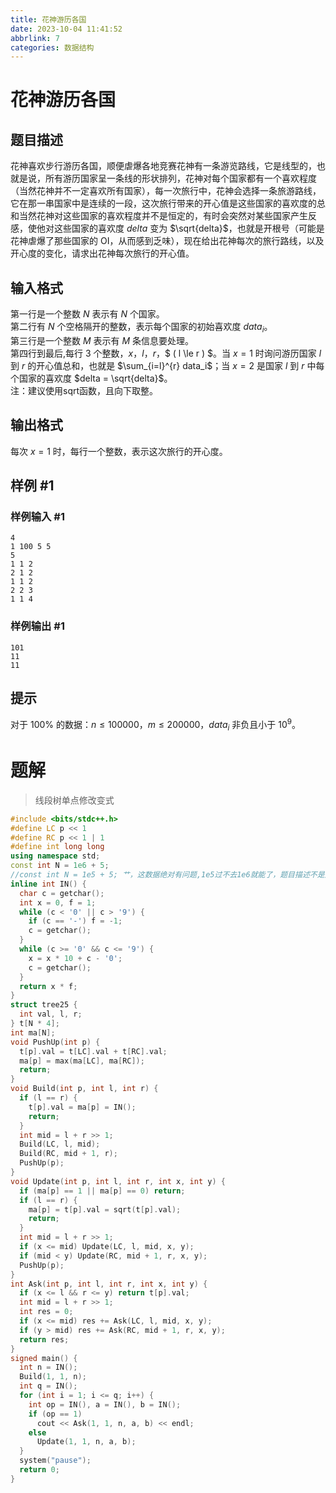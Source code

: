 ```yaml
---
title: 花神游历各国
date: 2023-10-04 11:41:52
abbrlink: 7
categories: 数据结构
---
```


# 花神游历各国

## 题目描述

花神喜欢步行游历各国，顺便虐爆各地竞赛花神有一条游览路线，它是线型的，也就是说，所有游历国家呈一条线的形状排列，花神对每个国家都有一个喜欢程度（当然花神并不一定喜欢所有国家），每一次旅行中，花神会选择一条旅游路线，它在那一串国家中是连续的一段，这次旅行带来的开心值是这些国家的喜欢度的总和当然花神对这些国家的喜欢程度并不是恒定的，有时会突然对某些国家产生反感，使他对这些国家的喜欢度 $delta$ 变为 $\sqrt{delta}$，也就是开根号（可能是花神虐爆了那些国家的 OI，从而感到乏味），现在给出花神每次的旅行路线，以及开心度的变化，请求出花神每次旅行的开心值。

## 输入格式

第一行是一个整数 $N$ 表示有 $N$ 个国家。  
第二行有 $N$ 个空格隔开的整数，表示每个国家的初始喜欢度  $data_i$。  
第三行是一个整数 $M$ 表示有 $M$ 条信息要处理。  
第四行到最后,每行 $3$ 个整数，$x$，$l$，$r$，$ ( l \le r ) $。当 $x=1$ 时询问游历国家 $l$ 到 $r$ 的开心值总和，也就是 $\sum_{i=l}^{r} data_i$；当 $x=2$ 是国家 $l$ 到 $r$ 中每个国家的喜欢度 $delta = \sqrt{delta}$。  
注：建议使用sqrt函数，且向下取整。

## 输出格式

每次 $x=1$ 时，每行一个整数，表示这次旅行的开心度。

## 样例 #1

### 样例输入 #1

```
4
1 100 5 5
5
1 1 2
2 1 2
1 1 2
2 2 3
1 1 4
```

### 样例输出 #1

```
101
11
11
```

## 提示

对于 $100\%$ 的数据：$n \le 100000$，$m \le 200000$，$data_i$ 非负且小于 $10^9$。

# 题解

> 线段树单点修改变式

```cpp
#include <bits/stdc++.h>
#define LC p << 1
#define RC p << 1 | 1
#define int long long
using namespace std;
const int N = 1e6 + 5;
//const int N = 1e5 + 5; 艹，这数据绝对有问题,1e5过不去1e6就能了，题目描述不是是n<=10^5吗？？？
inline int IN() {
  char c = getchar();
  int x = 0, f = 1;
  while (c < '0' || c > '9') {
    if (c == '-') f = -1;
    c = getchar();
  }
  while (c >= '0' && c <= '9') {
    x = x * 10 + c - '0';
    c = getchar();
  }
  return x * f;
}
struct tree25 {
  int val, l, r;
} t[N * 4];
int ma[N];
void PushUp(int p) {
  t[p].val = t[LC].val + t[RC].val;
  ma[p] = max(ma[LC], ma[RC]);
  return;
}
void Build(int p, int l, int r) {
  if (l == r) {
    t[p].val = ma[p] = IN();
    return;
  }
  int mid = l + r >> 1;
  Build(LC, l, mid);
  Build(RC, mid + 1, r);
  PushUp(p);
}
void Update(int p, int l, int r, int x, int y) {
  if (ma[p] == 1 || ma[p] == 0) return;
  if (l == r) {
    ma[p] = t[p].val = sqrt(t[p].val);
    return;
  }
  int mid = l + r >> 1;
  if (x <= mid) Update(LC, l, mid, x, y);
  if (mid < y) Update(RC, mid + 1, r, x, y);
  PushUp(p);
}
int Ask(int p, int l, int r, int x, int y) {
  if (x <= l && r <= y) return t[p].val;
  int mid = l + r >> 1;
  int res = 0;
  if (x <= mid) res += Ask(LC, l, mid, x, y);
  if (y > mid) res += Ask(RC, mid + 1, r, x, y);
  return res;
}
signed main() {
  int n = IN();
  Build(1, 1, n);
  int q = IN();
  for (int i = 1; i <= q; i++) {
    int op = IN(), a = IN(), b = IN();
    if (op == 1)
      cout << Ask(1, 1, n, a, b) << endl;
    else
      Update(1, 1, n, a, b);
  }
  system("pause");
  return 0;
}
```

